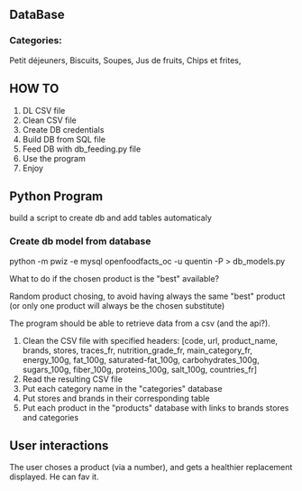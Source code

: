 ## DataBase
### Categories:
Petit déjeuners,
Biscuits,
Soupes,
Jus de fruits,
Chips et frites,

## HOW TO

1. DL CSV file
2. Clean CSV file
3. Create DB credentials
4. Build DB from SQL file
5. Feed DB with db_feeding.py file
6. Use the program
7. Enjoy

## Python Program

build a script to create db and add tables automaticaly

### Create db model from database
python -m pwiz -e mysql openfoodfacts_oc -u quentin -P > db_models.py

What to do if the chosen product is the "best" available?

Random product chosing, to avoid having always the same "best" product (or only one product will always be the chosen substitute)

The program should be able to retrieve data from a csv (and the api?).

1. Clean the CSV file with specified headers: [code, url, product_name, brands, stores, traces_fr, nutrition_grade_fr, main_category_fr, energy_100g, fat_100g, saturated-fat_100g, carbohydrates_100g, sugars_100g, fiber_100g, proteins_100g, salt_100g, countries_fr]
2. Read the resulting CSV file
3. Put each category name in the "categories" database
4. Put stores and brands in their corresponding table
4. Put each product in the "products" database with links to brands stores and categories

## User interactions
The user choses a product (via a number), and gets a healthier replacement displayed.
He can fav it.
